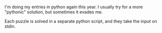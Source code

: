 I'm doing my entries in python again this year. I usually try for a more "pythonic" solution, but sometimes it evades me.

Each puzzle is solved in a separate python script, and they take the input on stdin.
